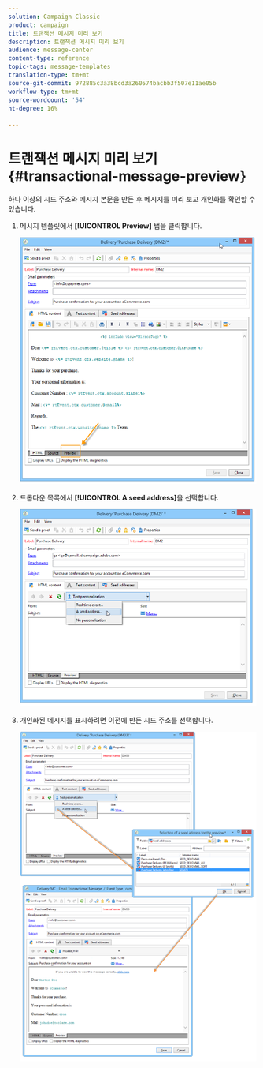 ```yaml
---
solution: Campaign Classic
product: campaign
title: 트랜잭션 메시지 미리 보기
description: 트랜잭션 메시지 미리 보기
audience: message-center
content-type: reference
topic-tags: message-templates
translation-type: tm+mt
source-git-commit: 972885c3a38bcd3a260574bacbb3f507e11ae05b
workflow-type: tm+mt
source-wordcount: '54'
ht-degree: 16%

---
```



# 트랜잭션 메시지 미리 보기{#transactional-message-preview}

하나 이상의 시드 주소와 메시지 본문을 만든 후 메시지를 미리 보고 개인화를 확인할 수 있습니다.

1. 메시지 템플릿에서 **[!UICONTROL Preview]** 탭을 클릭합니다.

   ![](assets/messagecenter_preview_001.png)

1. 드롭다운 목록에서 **[!UICONTROL A seed address]**&#x200B;을 선택합니다.

   ![](assets/messagecenter_preview_002.png)

1. 개인화된 메시지를 표시하려면 이전에 만든 시드 주소를 선택합니다.

   ![](assets/messagecenter_create_seedaddr_009.png)

